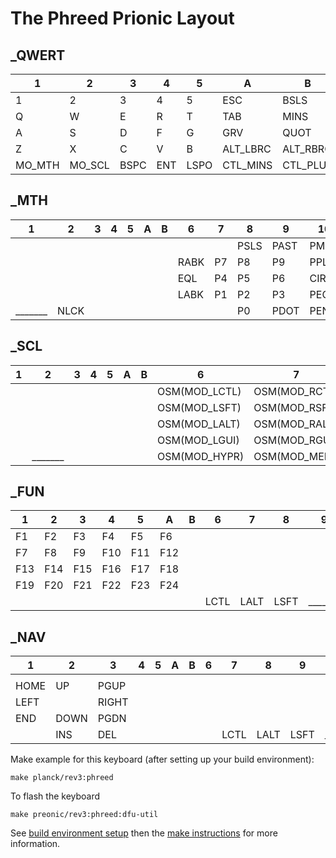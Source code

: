 # The Phreed Prionic Layout


##  _QWERT

|  1    |     2    |     3    |     4    |     5    |     A      |    B       |   6    |     7    |     8    |        9 |     10   | 
|-------| -------|-------|-------|-------|-------|-------|-------|-------|-------|-------|-------| 
|  1 |     2 |     3 |     4 |     5 |     ESC |    BSLS |   6 |     7 |     8 |     9 |     0 |  
|  Q |     W |     E |     R |     T |     TAB |    MINS |   Y |     U |     I |     O |     P |  
|  A |     S |     D |     F |     G |     GRV |    QUOT |   H |     J |     K |     L |     SCLN | 
|  Z |     X |     C |     V |     B |     ALT_LBRC |  ALT_RBRC |  N |     M |     COMM |  DOT |   SLSH | 
|  MO_MTH |   MO_SCL |   BSPC |  ENT |   LSPO |  CTL_MINS |  CTL_PLUS |  RSPC |  SPC |   DEL |   MO_FUN |   MO_NAV |

## _MTH


|  1    |     2    |     3    |     4    |     5    |     A      |    B       |   6    |     7    |     8    |        9 |     10   | 
|-------| -------|-------|-------|-------|-------|-------|-------|-------|-------|-------|-------| 
|     |     |     |     |     |     |     |     |     |  PSLS |  PAST |  PMNS | 
|     |     |     |     |     |     |     |  RABK |  P7 |    P8 |    P9 |    PPLS |
|     |     |     |     |     |     |     |  EQL |   P4 |    P5 |    P6 |    CIRC |
|     |     |     |     |     |     |     |  LABK |  P1 |    P2 |    P3 |    PEQL |
|  _______ |  NLCK |     |     |     |     |     |     |     |  P0 |    PDOT |  PENT |


## _SCL


|  1    |     2    |     3    |     4    |     5    |     A      |    B       |   6    |     7    |     8    |        9 |     10   | 
|-------| -------|-------|-------|-------|-------|-------|-------|-------|-------|-------|-------| 
|     |     |     |     |     |     |     |  OSM(MOD_LCTL) |  OSM(MOD_RCTL) |     |  DEBUG |     RESET |
|     |     |     |     |     |     |     |  OSM(MOD_LSFT) |  OSM(MOD_RSFT) |     |     |      |
|     |     |     |     |     |     |     |  OSM(MOD_LALT) |  OSM(MOD_RALT) |     |  POWER |  PWR | 
|     |     |     |     |     |     |     |  OSM(MOD_LGUI) |  OSM(MOD_RGUI) |  MUTE |  WAKE |   SLEP |
|     |  _______ |     |     |     |     |     |  OSM(MOD_HYPR) |  OSM(MOD_MEH) |   APP |   DASH |      LOCK |


## _FUN


|  1    |     2    |     3    |     4    |     5    |     A      |    B       |   6    |     7    |     8    |        9 |     10   | 
|-------| -------|-------|-------|-------|-------|-------|-------|-------|-------|-------|-------| 
|  F1 |    F2 |    F3 |    F4 |    F5 |    F6 |       |     |     |     |     |     |
|  F7 |    F8 |    F9 |    F10 |   F11 |   F12 |      |     |     |     |     |     |
|  F13 |   F14 |   F15 |   F16 |   F17 |   F18 |      |     |     |     |     |     |
|  F19 |   F20 |   F21 |   F22 |   F23 |   F24 |      |     |     |     |     |     |
|     |     |     |     |     |     |     |  LCTL |  LALT |  LSFT |  _______ |     |


## _NAV


|  1    |     2    |     3    |     4    |     5    |     A      |    B       |   6    |     7    |     8    |        9 |     10   | 
|-------| -------|-------|-------|-------|-------|-------|-------|-------|-------|-------|-------| 
|     |     |     |     |     |     |     |     |     |     |     |     |
|  HOME |  UP |    PGUP |     |     |     |     |     |     |     |     |     |
|  LEFT |     |  RIGHT |    |     |     |     |     |     |     |     |     |
|  END |   DOWN |  PGDN |     |     |     |     |     |     |     |     |     |
|     |  INS |   DEL |      |     |     |     |     |  LCTL |  LALT |  LSFT |  _______ |




Make example for this keyboard (after setting up your build environment):

    make planck/rev3:phreed

To flash the keyboard

    make preonic/rev3:phreed:dfu-util

See [build environment setup](https://docs.qmk.fm/#/getting_started_build_tools) then the
[make instructions](https://docs.qmk.fm/#/getting_started_make_guide) for more information.

